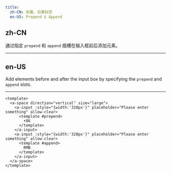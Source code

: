 ```yaml
title:
  zh-CN: 前置、后置标签
  en-US: Prepend & Append
```

## zh-CN

通过指定 `prepend` 和 `append` 插槽在输入框前后添加元素。

---

## en-US

Add elements before and after the input box by specifying the `prepend` and `append` slots.

---

```vue
<template>
  <a-space direction="vertical" size="large">
    <a-input :style="{width:'320px'}" placeholder="Please enter something" allow-clear>
      <template #prepend>
        +86
      </template>
    </a-input>
    <a-input :style="{width:'320px'}" placeholder="Please enter something" allow-clear>
      <template #append>
        RMB
      </template>
    </a-input>
  </a-space>
</template>
```

